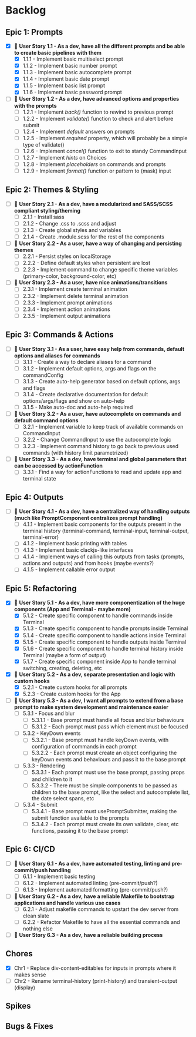 # Backlog

## Epic 1: Prompts

- [x] 🧩 **User Story 1.1 - As a dev, have all the different prompts and be able to create basic pipelines with them**
    - [x] 1.1.1 - Implement basic multiselect prompt
    - [x] 1.1.2 - Implement basic number prompt
    - [x] 1.1.3 - Implement basic autocomplete prompt
    - [x] 1.1.4 - Implement basic date prompt
    - [x] 1.1.5 - Implement basic list prompt
    - [x] 1.1.6 - Implement basic password prompt

- [ ] 🧩 **User Story 1.2 - As a dev, have advanced options and properties with the prompts**
    - [ ] 1.2.1 - Implement *back()* function to rewind to previous prompt
    - [ ] 1.2.2 - Implement *validate()* function to check and alert before submit
    - [ ] 1.2.4 - Implement *default* answers on prompts
    - [ ] 1.2.5 - Implement *required* property, which will probably be a simple type of validate()
    - [ ] 1.2.6 - Implement *cancel()* function to exit to standy CommandInput
    - [ ] 1.2.7 - Implement *hints* on Choices
    - [ ] 1.2.8 - Implement *placeholders* on commands and prompts
    - [ ] 1.2.9 - Implement *format()* function or pattern to (mask) input
    
## Epic 2: Themes & Styling

- [ ] 🧩 **User Story 2.1 - As a dev, have a modularized and SASS/SCSS compliant styling/theming**
    - [ ] 2.1.1 - Install sass
    - [ ] 2.1.2 - Change .css to .scss and adjust
    - [ ] 2.1.3 - Create global styles and variables
    - [ ] 2.1.4 - Create .module.scss for the rest of the components

- [ ] 🧩 **User Story 2.2 - As a user, have a way of changing and persisting themes**
    - [ ] 2.2.1 - Persist styles on localStorage
    - [ ] 2.2.2 - Define default styles when persistent are lost
    - [ ] 2.2.3 - Implement command to change specific theme variables (primary-color, background-color, etc)

- [ ] 🧩 **User Story 2.3 - As a user, have nice animations/transitions**
    - [ ] 2.3.1 - Implement create terminal animation
    - [ ] 2.3.2 - Implement delete terminal animation
    - [ ] 2.3.3 - Implement prompt animations
    - [ ] 2.3.4 - Implement action animations
    - [ ] 2.3.5 - Implement output animations

## Epic 3: Commands & Actions

- [ ] 🧩 **User Story 3.1 - As a user, have easy help from commands, default options and aliases for commands**
    - [ ] 3.1.1 - Create a way to declare aliases for a command
    - [ ] 3.1.2 - Implement default options, args and flags on the commandConfig
    - [ ] 3.1.3 - Create auto-help generator based on default options, args and flags
    - [ ] 3.1.4 - Create declarative documentation for default options/args/flags and show on auto-help
    - [ ] 3.1.5 - Make auto-doc and auto-help required

- [ ] 🧩 **User Story 3.2 - As a user, have autocomplete on commands and default command options**
    - [ ] 3.2.1 - Implement variable to keep track of available commands on CommandInput
    - [ ] 3.2.2 - Change CommandInput to use the autocomplete logic
    - [ ] 3.2.3 - Implement command history to go back to previous used commands (with history limit parametrized)

- [ ] 🧩 **User Story 3.3 - As a dev, have terminal and global parameters that can be accessed by actionFunction**
    - [ ] 3.3.1 - Find a way for actionFunctions to read and update app and terminal state

## Epic 4: Outputs

- [ ] 🧩 **User Story 4.1 - As a dev, have a centralized way of handling outputs (much like PromptComponent centralizes prompt handling)**
    - [ ] 4.1.1 - Implement basic components for the outputs present in the terminal history (terminal-command, terminal-input, terminal-output, terminal-error)
    - [ ] 4.1.2 - Implement basic printing with tables
    - [ ] 4.1.3 - Implement basic clackjs-like interfaces
    - [ ] 4.1.4 - Implement ways of calling this outputs from tasks (prompts, actions and outputs) and from hooks (maybe events?)
    - [ ] 4.1.5 - Implement callable error output

## Epic 5: Refactoring

- [x] 🧩 **User Story 5.1 - As a dev, have more componentization of the huge components (App and Terminal - maybe more)**
    - [x] 5.1.2 - Create specific component to handle commands inside Terminal
    - [x] 5.1.3 - Create specific component to handle prompts inside Terminal
    - [x] 5.1.4 - Create specific component to handle actions inside Terminal
    - [x] 5.1.5 - Create specific component to handle outputs inside Terminal
    - [x] 5.1.6 - Create specific component to handle terminal history inside Terminal (maybe a form of output)
    - [x] 5.1.7 - Create specific component inside App to handle terminal switching, creating, deleting, etc

- [x] 🧩 **User Story 5.2 - As a dev, separate presentation and logic with custom hooks**
    - [x] 5.2.1 - Create custom hooks for all prompts
    - [x] 5.2.3 - Create custom hooks for the App

- [ ] 🧩 **User Story 5.3 - As a dev, I want all prompts to extend from a base prompt to make system development and maintenance easier**
    - [ ] 5.3.1 - Focus and blur
        - [ ] 5.3.1.1 - Base prompt must handle all focus and blur behaviours
        - [ ] 5.3.1.2 - Each prompt must pass which element must be focused
    - [ ] 5.3.2 - KeyDown events
        - [ ] 5.3.2.1 - Base prompt must handle keyDown events, with configuration of commands in each prompt
        - [ ] 5.3.2.2 - Each prompt must create an object configuring the keyDown events and behaviours and pass it to the base prompt
    - [ ] 5.3.3 - Rendering
        - [ ] 5.3.3.1 - Each prompt must use the base prompt, passing props and children to it
        - [ ] 5.3.3.2 - There must be simple components to be passed as children to the base prompt, like the select and autocomplete list, the date select spans, etc
    - [ ] 5.3.4 - Submit
        - [ ] 5.3.4.1 - Base prompt must usePromptSubmitter, making the submit function available to the prompts
        - [ ] 5.3.4.2 - Each prompt must create its own validate, clear, etc functions, passing it to the base prompt

## Epic 6: CI/CD

- [ ] 🧩 **User Story 6.1 - As a dev, have automated testing, linting and pre-commit/push handling**
    - [ ] 6.1.1 - Implement basic testing
    - [ ] 6.1.2 - Implement automated linting (pre-commit/push?)
    - [ ] 6.1.3 - Implement automated formatting (pre-commit/push?)
    
- [ ] 🧩 **User Story 6.2 - As a dev, have a reliable Makefile to bootstrap applications and handle various use cases**
    - [ ] 6.2.1 - Adjust makefile commands to upstart the dev server from clean slate
    - [ ] 6.2.2 - Refactor Makefile to have all the essential commands and nothing else

- [ ] 🧩 **User Story 6.3 - As a dev, have a reliable building process**

## Chores
- [x] Chr1 - Replace div-content-editables for inputs in prompts where it makes sense
- [ ] Chr2 - Rename terminal-history (print-history) and transient-output (display)

## Spikes

## Bugs & Fixes